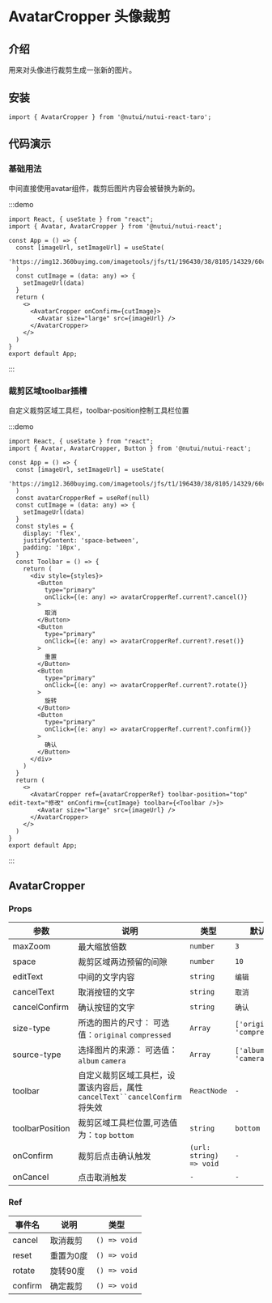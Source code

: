 # AvatarCropper 头像裁剪

## 介绍

用来对头像进行裁剪生成一张新的图片。

## 安装

```tsx
import { AvatarCropper } from '@nutui/nutui-react-taro';
```

## 代码演示

### 基础用法

中间直接使用avatar组件，裁剪后图片内容会被替换为新的。

:::demo

```tsx
import React, { useState } from "react";
import { Avatar, AvatarCropper } from '@nutui/nutui-react';

const App = () => {
  const [imageUrl, setImageUrl] = useState(
    'https://img12.360buyimg.com/imagetools/jfs/t1/196430/38/8105/14329/60c806a4Ed506298a/e6de9fb7b8490f38.png'
  )
  const cutImage = (data: any) => {
    setImageUrl(data)
  }
  return (
    <>
      <AvatarCropper onConfirm={cutImage}>
        <Avatar size="large" src={imageUrl} />
      </AvatarCropper>
    </>
  )
}
export default App;
```

:::

### 裁剪区域toolbar插槽

自定义裁剪区域工具栏，toolbar-position控制工具栏位置

:::demo

```tsx
import React, { useState } from "react";
import { Avatar, AvatarCropper, Button } from '@nutui/nutui-react';

const App = () => {
  const [imageUrl, setImageUrl] = useState(
    'https://img12.360buyimg.com/imagetools/jfs/t1/196430/38/8105/14329/60c806a4Ed506298a/e6de9fb7b8490f38.png'
  )
  const avatarCropperRef = useRef(null)
  const cutImage = (data: any) => {
    setImageUrl(data)
  }
  const styles = {
    display: 'flex',
    justifyContent: 'space-between',
    padding: '10px',
  }
  const Toolbar = () => {
    return (
      <div style={styles}>
        <Button
          type="primary"
          onClick={(e: any) => avatarCropperRef.current?.cancel()}
        >
          取消
        </Button>
        <Button
          type="primary"
          onClick={(e: any) => avatarCropperRef.current?.reset()}
        >
          重置
        </Button>
        <Button
          type="primary"
          onClick={(e: any) => avatarCropperRef.current?.rotate()}
        >
          旋转
        </Button>
        <Button
          type="primary"
          onClick={(e: any) => avatarCropperRef.current?.confirm()}
        >
          确认
        </Button>
      </div>
    )
  }
  return (
    <>
      <AvatarCropper ref={avatarCropperRef} toolbar-position="top" edit-text="修改" onConfirm={cutImage} toolbar={<Toolbar />}>
        <Avatar size="large" src={imageUrl} />
      </AvatarCropper>
    </>
  )
}
export default App;
```

:::

## AvatarCropper

### Props

| 参数             | 说明                                        | 类型   | 默认值 |
| ---------------- | ------------------------------------------- | ------ | ------ |
| maxZoom         | 最大缩放倍数                                | `number` | `3`      |
| space            | 裁剪区域两边预留的间隙                      | `number` | `10`     |
| editText        | 中间的文字内容                              | `string` | `编辑`   |
| cancelText      | 取消按钮的文字                              | `string` | `取消`   |
| cancelConfirm   | 确认按钮的文字                              | `string` | `确认`   |
| size-type        | 所选的图片的尺寸： 可选值：`original` `compressed` | `Array`  | `['original', 'compressed']` |
| source-type      | 选择图片的来源： 可选值：`album` `camera`          | `Array`  | `['album', 'camera']`        |
| toolbar         | 自定义裁剪区域工具栏，设置该内容后，属性`cancelText``cancelConfirm`将失效  |  `ReactNode`   |  `-` |
| toolbarPosition | 裁剪区域工具栏位置,可选值为：`top` `bottom` | `string` | `bottom` |
| onConfirm       | 裁剪后点击确认触发                    | `(url: string) => void` |  `-` |
| onCancel        | 点击取消触发                          | `-`                |  `-` |

### Ref

| 事件名  | 说明      |  类型 |
| ------- | --------- | ----- |
| cancel  | 取消裁剪  | `() => void` |
| reset   | 重置为0度 | `() => void` |
| rotate  | 旋转90度  | `() => void` |
| confirm | 确定裁剪  | `() => void` |
